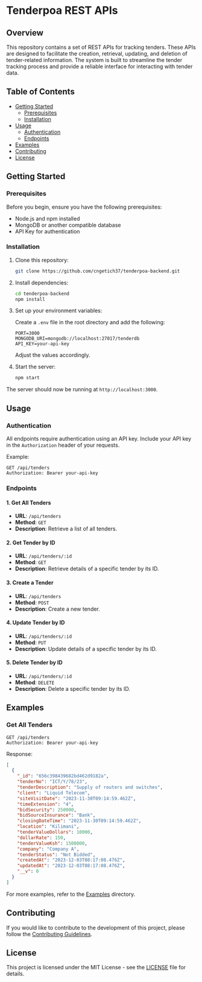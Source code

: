 # Tenderpoa REST APIs

## Overview

This repository contains a set of REST APIs for tracking tenders. These APIs are designed to facilitate the creation, retrieval, updating, and deletion of tender-related information. The system is built to streamline the tender tracking process and provide a reliable interface for interacting with tender data.

## Table of Contents

- [Getting Started](#getting-started)
  - [Prerequisites](#prerequisites)
  - [Installation](#installation)
- [Usage](#usage)
  - [Authentication](#authentication)
  - [Endpoints](#endpoints)
- [Examples](#examples)
- [Contributing](#contributing)
- [License](#license)

## Getting Started

### Prerequisites

Before you begin, ensure you have the following prerequisites:

- Node.js and npm installed
- MongoDB or another compatible database
- API Key for authentication

### Installation

1. Clone this repository:

   ```bash
   git clone https://github.com/cngetich37/tenderpoa-backend.git
   ```

2. Install dependencies:

   ```bash
   cd tenderpoa-backend
   npm install
   ```

3. Set up your environment variables:

   Create a `.env` file in the root directory and add the following:

   ```env
   PORT=3000
   MONGODB_URI=mongodb://localhost:27017/tenderdb
   API_KEY=your-api-key
   ```

   Adjust the values accordingly.

4. Start the server:

   ```bash
   npm start
   ```

The server should now be running at `http://localhost:3000`.

## Usage

### Authentication

All endpoints require authentication using an API key. Include your API key in the `Authorization` header of your requests.

Example:

```http
GET /api/tenders
Authorization: Bearer your-api-key
```

### Endpoints

#### 1. Get All Tenders

- **URL**: `/api/tenders`
- **Method**: `GET`
- **Description**: Retrieve a list of all tenders.

#### 2. Get Tender by ID

- **URL**: `/api/tenders/:id`
- **Method**: `GET`
- **Description**: Retrieve details of a specific tender by its ID.

#### 3. Create a Tender

- **URL**: `/api/tenders`
- **Method**: `POST`
- **Description**: Create a new tender.

#### 4. Update Tender by ID

- **URL**: `/api/tenders/:id`
- **Method**: `PUT`
- **Description**: Update details of a specific tender by its ID.

#### 5. Delete Tender by ID

- **URL**: `/api/tenders/:id`
- **Method**: `DELETE`
- **Description**: Delete a specific tender by its ID.

## Examples

### Get All Tenders

```http
GET /api/tenders
Authorization: Bearer your-api-key
```

Response:

```json
[
  {
    "_id": "656c398439682bd462d9182a",
    "tenderNo": "ICT/Y/78/23",
    "tenderDescription": "Supply of routers and switches",
    "client": "Liquid Telecom",
    "siteVisitDate": "2023-11-30T09:14:59.462Z",
    "timeExtension": "4",
    "bidSecurity": 250000,
    "bidSourceInsurance": "Bank",
    "closingDateTime": "2023-11-30T09:14:59.462Z",
    "location": "Kilimani",
    "tenderValueDollars": 10000,
    "dollarRate": 150,
    "tenderValueKsh": 1500000,
    "company": "Company A",
    "tenderStatus": "Not Bidded",
    "createdAt": "2023-12-03T08:17:08.476Z",
    "updatedAt": "2023-12-03T08:17:08.476Z",
    "__v": 0
  }
]
```

For more examples, refer to the [Examples](/examples) directory.

## Contributing

If you would like to contribute to the development of this project, please follow the [Contributing Guidelines](/CONTRIBUTING.md).

## License

This project is licensed under the MIT License - see the [LICENSE](/LICENSE) file for details.
